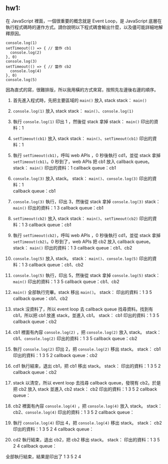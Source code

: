 ## hw1:
在 JavaScript 裡面，一個很重要的概念就是 Event Loop，是 JavaScript 底層在執行程式碼時的運作方式。請你說明以下程式碼會輸出什麼，以及儘可能詳細地解釋原因。
```
console.log(1)
setTimeout(() => { // 當作 cb1
  console.log(2)
}, 0)
console.log(3)
setTimeout(() => { // 當作 cb2
  console.log(4)
}, 0)
console.log(5)
```
因為直式的寫，很難排版，所以我用橫的方式來寫，按照先左邊後右邊的順序。

1. 首先進入程式時，先把主要區域的 `main()` 放入 stack 
stack： `main()`

2. `console.log(1)` 放入 stack
stack： `main()`、`console.log(1)`

3. 執行 `console.log(1)` 印出 1 ，然後從 stack 拿掉
stack： `main()`
印出的資料：1  

4. `setTimeout(cb1)` 放入 stack
stack： `main()`、`setTimeout(cb1)`
印出的資料：1  

5. 執行 `setTimeout(cb1)`，呼叫 web APIs ，0 秒後執行 cd1，並從 stack 拿掉 `setTimeout(cb1)`。0 秒到了，web APIs 把 cb1 放入 callback queue。
stack： `main()`
印出的資料：1
callback queue：cb1

6. `console.log(3)` 放入 stack。
stack： `main()`、`console.log(3)` 
印出的資料：1  
callback queue：cb1

7. `console.log(3)` 執行，印出 3，然後從 stack 拿掉  `console.log(3)` 
stack： `main()`
印出的資料：1    3
callback queue：cb1

8.  `setTimeout(cb2)` 放入 stack
stack： `main()`、`setTimeout(cb2)`
印出的資料：1    3
callback queue：cb1

9. 執行 `setTimeout(cb2)`，呼叫 web APIs ，0 秒後執行 cd1，並從 stack 拿掉 `setTimeout(cb2)`。0 秒到了，web APIs 把 cb2 放入 callback queue。
stack： `main()`
印出的資料：1    3
callback queue：cb1、cb2

10. `console.log(5)` 放入 stack。
stack： `main()`、`console.log(5)` 
印出的資料：1    3
callback queue：cb1、cb2

11. `console.log(5)` 執行，印出 5，然後從 stack 拿掉  `console.log(5)` 
stack： `main()`
印出的資料：1    3    5
callback queue：cb1、cb2

12. `main()` 全部執行完畢。stack 移出 `main()`。
stack： 
印出的資料：1    3    5
callback queue：cb1、cb2

13. stack 沒資料了，所以 event loop 去 callback queue 找尋資料。找到有 cb1，所以把 cb1 放進 stack，並進入 cb1。
stack： cb1
印出的資料：1    3    5
callback queue：cb2

14. cb1 裡面有內容 `console.log(2)` ，把  `console.log(2)` 放入 stack。
stack： cb1、`console.log(2)` 
印出的資料：1    3    5
callback queue：cb2

15. 執行 `console.log(2)` 印出 2，把  `console.log(2)` 移出 stack。
stack： cb1
印出的資料：1    3    5    2
callback queue：cb2

16. cd1 執行結束，退出 cb1，把 cb1 移出 stack。
stack： 
印出的資料：1    3    5    2
callback queue：cb2

17. stack 以清空，所以 event loop 去找尋 callback queue，發現有 cb2。於是把 cb2 放入 stack 並進入 cb2
stack： cb2
印出的資料：1    3    5    2
callback queue：

18.  cb2 裡面有內容 `console.log(4)` ，把  `console.log(4)` 放入 stack。
stack： cb2、`console.log(4)` 
印出的資料：1    3    5    2
callback queue：

19. 執行 `console.log(4)` 印出 4，把  `console.log(4)` 移出 stack。
stack： cb2
印出的資料：1    3    5    2    4
callback queue：

20. cd2 執行結束，退出 cb2，把 cb2 移出 stack。
stack： 
印出的資料：1    3    5    2    4
callback queue：

全部執行結束，結果是印出了
1
3
5
2
4

